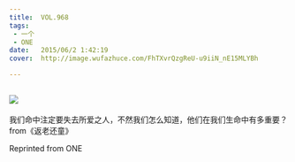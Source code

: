 ```yaml
---
title:	VOL.968
tags:
 - 一个
 - ONE
date:	2015/06/2 1:42:19
cover:	http://image.wufazhuce.com/FhTXvrQzgReU-u9iiN_nE15MLYBh

---
```

![](http://image.wufazhuce.com/FhTXvrQzgReU-u9iiN_nE15MLYBh)
---

我们命中注定要失去所爱之人，不然我们怎么知道，他们在我们生命中有多重要？from《返老还童》
 
Reprinted from ONE
